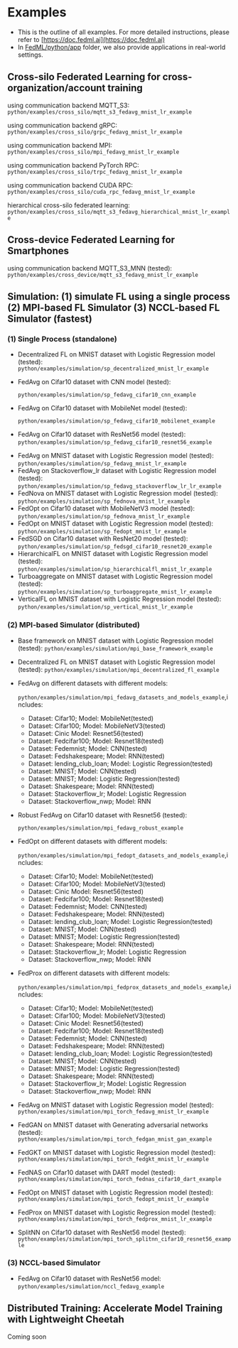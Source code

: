 # Examples

- This is the outline of all examples. For more detailed instructions, please refer to [https://doc.fedml.ai](https://doc.fedml.ai)
- In [FedML/python/app](./../app) folder, we also provide applications in real-world settings.

## Cross-silo Federated Learning for cross-organization/account training

using communication backend MQTT_S3: `python/examples/cross_silo/mqtt_s3_fedavg_mnist_lr_example`

using communication backend gRPC: `python/examples/cross_silo/grpc_fedavg_mnist_lr_example`

using communication backend MPI: `python/examples/cross_silo/mpi_fedavg_mnist_lr_example`

using communication backend PyTorch RPC: `python/examples/cross_silo/trpc_fedavg_mnist_lr_example`

using communication backend CUDA RPC: `python/examples/cross_silo/cuda_rpc_fedavg_mnist_lr_example`

hierarchical cross-silo federated learning: `python/examples/cross_silo/mqtt_s3_fedavg_hierarchical_mnist_lr_example` 

## Cross-device Federated Learning for Smartphones

using communication backend MQTT_S3_MNN (tested): `python/examples/cross_device/mqtt_s3_fedavg_mnist_lr_example`


## Simulation: (1) simulate FL using a single process (2) MPI-based FL Simulator (3) NCCL-based FL Simulator (fastest)

### (1) Single Process (standalone)
- Decentralized FL on MNIST dataset with Logistic Regression model (tested): `python/examples/simulation/sp_decentralized_mnist_lr_example`

- FedAvg on Cifar10 dataset with CNN model (tested): 

  `python/examples/simulation/sp_fedavg_cifar10_cnn_example`
  
- FedAvg on Cifar10 dataset with MobileNet model (tested): 

  `python/examples/simulation/sp_fedavg_cifar10_mobilenet_example`

* FedAvg on Cifar10 dataset with ResNet56 model (tested): `python/examples/simulation/sp_fedavg_cifar10_resnet56_example`

- FedAvg on MNIST dataset with Logistic Regression model (tested): `python/examples/simulation/sp_fedavg_mnist_lr_example`
- FedAvg on Stackoverflow_lr dataset with Logistic Regression model (tested): `python/examples/simulation/sp_fedavg_stackoverflow_lr_lr_example`
- FedNova on MNIST dataset with Logistic Regression model (tested): `python/examples/simulation/sp_fednova_mnist_lr_example`
- FedOpt on Cifar10 dataset with  MobileNetV3 model (tested): `python/examples/simulation/sp_fednova_mnist_lr_example`
- FedOpt on MNIST dataset with Logistic Regression model (tested): `python/examples/simulation/sp_fedopt_mnist_lr_example`
- FedSGD on Cifar10 dataset with ResNet20 model (tested): `python/examples/simulation/sp_fedsgd_cifar10_resnet20_example`
- HierarchicalFL on MNIST dataset with Logistic Regression model (tested): `python/examples/simulation/sp_hierarchicalfl_mnist_lr_example`
- Turboaggregate on MNIST dataset with Logistic Regression model (tested): `python/examples/simulation/sp_turboaggregate_mnist_lr_example`
- VerticalFL  on MNIST dataset with Logistic Regression model (tested):  `python/examples/simulation/sp_vertical_mnist_lr_example`

### (2) MPI-based Simulator (distributed)

- Base framework on MNIST dataset with Logistic Regression model (tested): `python/examples/simulation/mpi_base_framework_example`
- Decentralized FL on MNIST dataset with Logistic Regression model (tested): `python/examples/simulation/mpi_decentralized_fl_example`

- FedAvg on different datasets with different models:

  `python/examples/simulation/mpi_fedavg_datasets_and_models_example`,includes:

  - Dataset: Cifar10; Model: MobileNet(tested)
  - Dataset: Cifar100; Model: MobileNetV3(tested)
  - Dataset: Cinic Model: Resnet56(tested)
  - Dataset: Fedcifar100; Model: Resnet18(tested)
  - Dataset: Fedemnist; Model: CNN(tested)
  - Dataset: Fedshakespeare; Model: RNN(tested)
  - Dataset: lending_club_loan; Model: Logistic Regression(tested)
  - Dataset: MNIST; Model: CNN(tested)
  - Dataset: MNIST; Model: Logistic Regression(tested)
  - Dataset: Shakespeare; Model: RNN(tested)
  - Dataset: Stackoverflow_lr; Model: Logistic Regression
  - Dataset: Stackoverflow_nwp; Model: RNN

- Robust FedAvg on Cifar10 dataset with Resnet56 (tested):

  `python/examples/simulation/mpi_fedavg_robust_example`

- FedOpt on different datasets with different models:

  `python/examples/simulation/mpi_fedopt_datasets_and_models_example`,includes:

  - Dataset: Cifar10; Model: MobileNet(tested)
  - Dataset: Cifar100; Model: MobileNetV3(tested)
  - Dataset: Cinic Model: Resnet56(tested)
  - Dataset: Fedcifar100; Model: Resnet18(tested)
  - Dataset: Fedemnist; Model: CNN(tested)
  - Dataset: Fedshakespeare; Model: RNN(tested)
  - Dataset: lending_club_loan; Model: Logistic Regression(tested)
  - Dataset: MNIST; Model: CNN(tested)
  - Dataset: MNIST; Model: Logistic Regression(tested)
  - Dataset: Shakespeare; Model: RNN(tested)
  - Dataset: Stackoverflow_lr; Model: Logistic Regression
  - Dataset: Stackoverflow_nwp; Model: RNN

- FedProx on different datasets with different models:

  `python/examples/simulation/mpi_fedprox_datasets_and_models_example`,includes:

  - Dataset: Cifar10; Model: MobileNet(tested)
  - Dataset: Cifar100; Model: MobileNetV3(tested)
  - Dataset: Cinic Model: Resnet56(tested)
  - Dataset: Fedcifar100; Model: Resnet18(tested)
  - Dataset: Fedemnist; Model: CNN(tested)
  - Dataset: Fedshakespeare; Model: RNN(tested)
  - Dataset: lending_club_loan; Model: Logistic Regression(tested)
  - Dataset: MNIST; Model: CNN(tested)
  - Dataset: MNIST; Model: Logistic Regression(tested)
  - Dataset: Shakespeare; Model: RNN(tested)
  - Dataset: Stackoverflow_lr; Model: Logistic Regression
  - Dataset: Stackoverflow_nwp; Model: RNN

- FedAvg on MNIST dataset with Logistic Regression model (tested): `python/examples/simulation/mpi_torch_fedavg_mnist_lr_example`

- FedGAN on MNIST dataset with Generating adversarial networks (tested): `python/examples/simulation/mpi_torch_fedgan_mnist_gan_example`

- FedGKT on MNIST dataset with Logistic Regression model (tested): `python/examples/simulation/mpi_torch_fedgkt_mnist_lr_example`

- FedNAS on Cifar10 dataset with DART model (tested): `python/examples/simulation/mpi_torch_fednas_cifar10_dart_example`

- FedOpt on MNIST dataset with Logistic Regression model (tested): `python/examples/simulation/mpi_torch_fedopt_mnist_lr_example`

- FedProx on MNIST dataset with Logistic Regression model (tested): `python/examples/simulation/mpi_torch_fedprox_mnist_lr_example`

- SplitNN on Cifar10 dataset with ResNet56 model (tested): `python/examples/simulation/mpi_torch_splitnn_cifar10_resnet56_example`

### (3) NCCL-based Simulator 

* FedAvg on Cifar10 dataset with ResNet56 model: `python/examples/simulation/nccl_fedavg_example`

## Distributed Training: Accelerate Model Training with Lightweight Cheetah

Coming soon